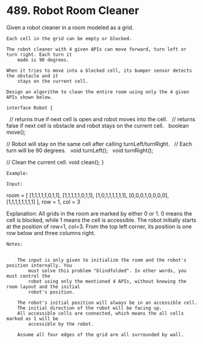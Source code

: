 # 489. Robot Room Cleaner

Given a robot cleaner in a room modeled as a grid.

    Each cell in the grid can be empty or blocked.

    The robot cleaner with 4 given APIs can move forward, turn left or turn right. Each turn it
        made is 90 degrees.

    When it tries to move into a blocked cell, its bumper sensor detects the obstacle and it
        stays on the current cell.

    Design an algorithm to clean the entire room using only the 4 given APIs shown below.

    interface Robot {
  // returns true if next cell is open and robot moves into the cell.
  // returns false if next cell is obstacle and robot stays on the current cell.
  boolean move();

  // Robot will stay on the same cell after calling turnLeft/turnRight.
  // Each turn will be 90 degrees.
  void turnLeft();
  void turnRight();

  // Clean the current cell.
  void clean();
}

    Example:

    Input:
room = [
  [1,1,1,1,1,0,1,1],
  [1,1,1,1,1,0,1,1],
  [1,0,1,1,1,1,1,1],
  [0,0,0,1,0,0,0,0],
  [1,1,1,1,1,1,1,1]
],
row = 1,
col = 3

Explanation:
All grids in the room are marked by either 0 or 1.
0 means the cell is blocked, while 1 means the cell is accessible.
The robot initially starts at the position of row=1, col=3.
From the top left corner, its position is one row below and three columns right.

    Notes:

    
        The input is only given to initialize the room and the robot's position internally. You
            must solve this problem "blindfolded". In other words, you must control the
            robot using only the mentioned 4 APIs, without knowing the room layout and the initial
            robot's position.
        
        The robot's initial position will always be in an accessible cell.
        The initial direction of the robot will be facing up.
        All accessible cells are connected, which means the all cells marked as 1 will be
            accessible by the robot.
        
        Assume all four edges of the grid are all surrounded by wall.